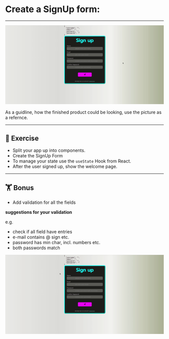 # Create a SignUp form:

---
![](signUp.gif)

As a guidline, how the finished product could be looking, use the picture as a refernce. 

---

## :cartwheeling: Exercise

- Split your app up into components.
- Create the SignUp Form
- To manage your state use the `useState` Hook from React.
- After the user signed up, show the welcome page.
---
## :weight_lifting: Bonus

- Add validation for all the fields 

**suggestions for your validation**

e.g.

- check if all field have entries
- e-mail contains @ sign etc. 
- password has min char, incl. numbers etc.
- both passwords match


![](signUp-errors.gif)



